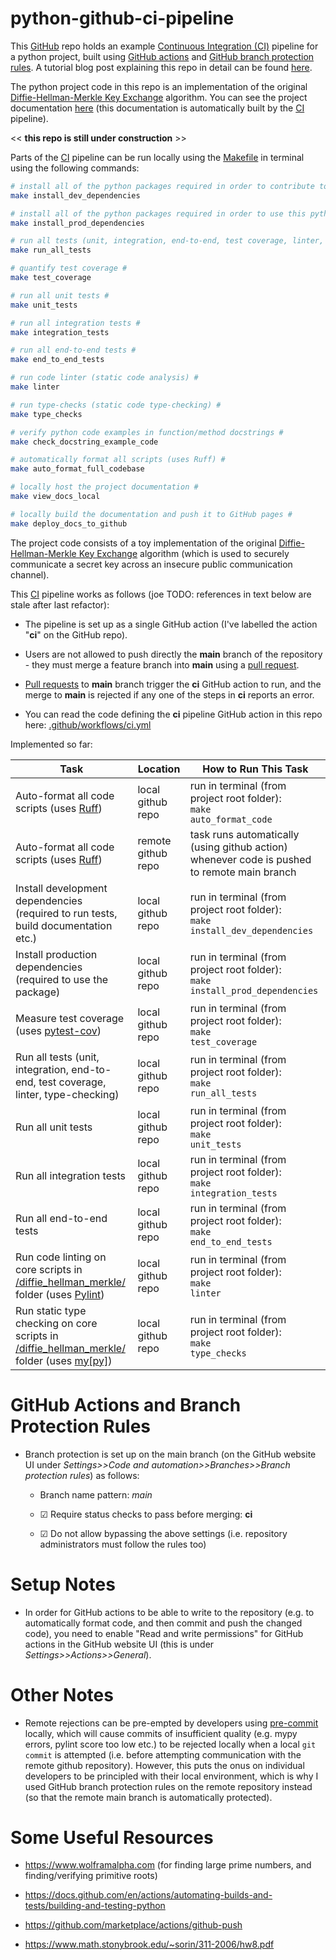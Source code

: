# python-github-ci-pipeline

This [GitHub](https://github.com) repo holds an example [Continuous Integration (CI)](https://en.wikipedia.org/wiki/Continuous_integration) pipeline for a python project, built using [GitHub actions](https://github.com/features/actions) and [GitHub branch protection rules](https://docs.github.com/en/repositories/configuring-branches-and-merges-in-your-repository/managing-protected-branches/about-protected-branches). A tutorial blog post explaining this repo in detail can be found [here](./blog_post/tutorial.md).

The python project code in this repo is an implementation of the original 
[Diffie-Hellman-Merkle Key Exchange](https://en.wikipedia.org/wiki/Diffie-Hellman_key_exchange#Cryptographic_explanation) 
algorithm. You can see the project documentation [here](https://J-sephB-lt-n.github.io/python-github-ci-pipeline/) (this documentation is automatically built by the [CI](https://en.wikipedia.org/wiki/Continuous_integration) pipeline).

<< **this repo is still under construction** >>

Parts of the [CI](https://en.wikipedia.org/wiki/Continuous_integration) pipeline can be run locally using the [Makefile](./Makefile) in terminal using the following commands: 

```bash
# install all of the python packages required in order to contribute to this python project #
make install_dev_dependencies

# install all of the python packages required in order to use this python project (i.e. as an end-user) #
make install_prod_dependencies

# run all tests (unit, integration, end-to-end, test coverage, linter, type-checking, docstring examples) #
make run_all_tests

# quantify test coverage #
make test_coverage

# run all unit tests # 
make unit_tests

# run all integration tests #
make integration_tests

# run all end-to-end tests #
make end_to_end_tests

# run code linter (static code analysis) #
make linter

# run type-checks (static code type-checking) #
make type_checks

# verify python code examples in function/method docstrings #
make check_docstring_example_code

# automatically format all scripts (uses Ruff) #
make auto_format_full_codebase

# locally host the project documentation #
make view_docs_local

# locally build the documentation and push it to GitHub pages #
make deploy_docs_to_github
```

The project code consists of a toy implementation of the original [Diffie-Hellman-Merkle Key Exchange](https://en.wikipedia.org/wiki/Diffie–Hellman_key_exchange) algorithm (which is used to securely communicate a secret key across an insecure public communication channel).  

This [CI](https://en.wikipedia.org/wiki/Continuous_integration) pipeline works as follows (joe TODO: references in text below are stale after last refactor):

* The pipeline is set up as a single GitHub action (I've labelled the action "**ci**" on the GitHub repo).

* Users are not allowed to push directly the **main** branch of the repository - they must merge a feature branch into **main** using a [pull request](https://en.wikipedia.org/wiki/Distributed_version_control#Pull_requests).

* [Pull requests](https://en.wikipedia.org/wiki/Distributed_version_control#Pull_requests) to **main** branch trigger the **ci** GitHub action to run, and the merge to **main** is rejected if any one of the steps in **ci** reports an error. 

* You can read the code defining the **ci** pipeline GitHub action in this repo here: [.github/workflows/ci.yml](./.github/workflows/ci.yml)

Implemented so far:

| Task                        | Location                | How to Run This Task
|-----------------------------|-------------------------|-----------------------------
| Auto-format all code scripts (uses [Ruff](https://github.com/astral-sh/ruff)) | local github repo | run in terminal (from project root folder):<br> <code>make auto_format_code</code>
| Auto-format all code scripts (uses [Ruff](https://github.com/astral-sh/ruff)) | remote github repo      | task runs automatically (using github action) whenever code is pushed to remote main branch
| Install development dependencies (required to run tests, build documentation etc.) | local github repo | run in terminal (from project root folder):<br> <code>make install_dev_dependencies</code>
| Install production dependencies (required to use the package) | local github repo | run in terminal (from project root folder):<br> <code>make install_prod_dependencies</code>
| Measure test coverage (uses [pytest-cov](https://github.com/pytest-dev/pytest-cov)) | local github repo | run in terminal (from project root folder):<br> <code>make test_coverage</code>
| Run all tests (unit, integration, end-to-end, test coverage, linter, type-checking) | local github repo | run in terminal (from project root folder):<br> <code>make run_all_tests</code>
| Run all unit tests | local github repo | run in terminal (from project root folder):<br> <code>make unit_tests</code>
| Run all integration tests | local github repo | run in terminal (from project root folder):<br> <code>make integration_tests</code>
| Run all end-to-end tests | local github repo | run in terminal (from project root folder):<br> <code>make end_to_end_tests</code>
| Run code linting on core scripts in [/diffie_hellman_merkle/](./diffie_hellman_merkle/) folder (uses [Pylint](https://github.com/pylint-dev/pylint)) | local github repo | run in terminal (from project root folder):<br> <code>make linter</code>
| Run static type checking on core scripts in [/diffie_hellman_merkle/](./diffie_hellman_merkle/) folder (uses [my[py]](https://github.com/python/mypy)) | local github repo | run in terminal (from project root folder):<br> <code>make type_checks</code>

# GitHub Actions and Branch Protection Rules

* Branch protection is set up on the main branch (on the GitHub website UI under *Settings>>Code and automation>>Branches>>Branch protection rules*) as follows:

    - Branch name pattern: *main*
    
    - ☑ Require status checks to pass before merging: **ci**

    - ☑ Do not allow bypassing the above settings (i.e. repository administrators must follow the rules too)

# Setup Notes

* In order for GitHub actions to be able to write to the repository (e.g. to automatically format code, and then commit and push the changed code), you need to enable "Read and write permissions" for GitHub actions in the GitHub website UI (this is under *Settings>>Actions>>General*).



# Other Notes

* Remote rejections can be pre-empted by developers using [pre-commit](https://github.com/pre-commit/pre-commit) locally, which will cause commits of insufficient quality (e.g. mypy errors, pylint score too low etc.) to be rejected locally when a local <code>git commit</code> is attempted (i.e. before attempting communication with the remote github repository). However, this puts the onus on individual developers to be principled with their local environment, which is why I used GitHub branch protection rules on the remote repository instead (so that the remote main branch is automatically protected).

# Some Useful Resources 

* https://www.wolframalpha.com (for finding large prime numbers, and finding/verifying primitive roots)

* https://docs.github.com/en/actions/automating-builds-and-tests/building-and-testing-python

* https://github.com/marketplace/actions/github-push

* https://www.math.stonybrook.edu/~sorin/311-2006/hw8.pdf
